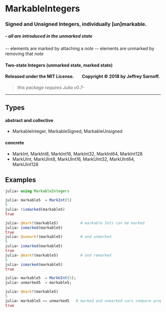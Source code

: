 # MarkableIntegers

### Signed and Unsigned Integers, individually [un]markable.

##### - all are introduced in the _unmarked_ state
-- elements are marked by attaching a _note_
-- elements are unmarked by removing that _note_


####  Two-state Integers (unmarked state, marked state)

#### Released under the MIT License. &nbsp; &nbsp; &nbsp; &nbsp;Copyright &copy; 2018 by Jeffrey Sarnoff.

> _this package requires Julia v0.7-_


----

## Types

#### abstract and collective
- MarkableInteger, MarkableSigned, MarkableUnsigned

#### concrete
- MarkInt, MarkInt8, MarkInt16, MarkInt32, MarkInt64, MarkInt128
- MarkUInt, MarkUInt8, MarkUInt16, MarkUInt32, MarkUInt64, MarkUInt128


## Examples
```julia
julia> using MarkableIntegers

julia> markable5  = MarkInt(5)
5
julia> !ismarked(markable5)
true

julia> @mark!(markable5)          # markable Ints can be marked
julia> ismarked(markable5)
true
julia> @unmark!(markable5)        # and unmarked
5
julia> ismarked(markable5)
true
julia> @mark!(markable5)          # and remarked
5
julia> ismarked(markable5)
true

julia> markable5  = MarkUInt(5);
julia> unmarked5  = markable5;

julia> @mark!(markable5)
5
julia> markable5 == unmarked5   # marked and unmarked vars compare properly
true
```
